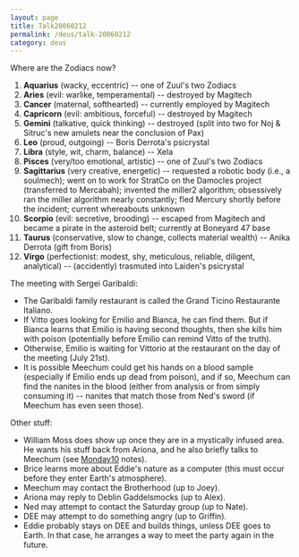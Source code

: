 ```yaml
---
layout: page
title: Talk20060212
permalink: /deus/talk-20060212
category: deus
---
```

Where are the Zodiacs now?
1. __Aquarius__ (wacky, eccentric) -- one of Zuul's two Zodiacs
1. __Aries__ (evil: warlike, temperamental) -- destroyed by Magitech
1. __Cancer__ (maternal, softhearted) -- currently employed by Magitech
1. __Capricorn__ (evil: ambitious, forceful) -- destroyed by Magitech
1. __Gemini__ (talkative, quick thinking) -- destroyed (split into two for Noj &amp; Sitruc's new amulets near the conclusion of Pax)
1. __Leo__ (proud, outgoing) -- Boris Derrota's psicrystal
1. __Libra__ (style, wit, charm, balance) -- Xela
1. __Pisces__ (very/too emotional, artistic) -- one of Zuul's two Zodiacs
1. __Sagittarius__ (very creative, energetic) -- requested a robotic body (i.e., a soulmech); went on to work for StratCo on the Damocles project (transferred to Mercabah); invented the miller2 algorithm; obsessively ran the miller algorithm nearly constantly; fled Mercury shortly before the incident; current whereabouts unknown
1. __Scorpio__ (evil: secretive, brooding) -- escaped from Magitech and became a pirate in the asteroid belt; currently at Boneyard 47 base
1. __Taurus__ (conservative, slow to change, collects material wealth) -- Anika Derrota (gift from Boris)
1. __Virgo__ (perfectionist: modest, shy, meticulous, reliable, diligent, analytical) -- (accidently) trasmuted into Laiden's psicrystal

The meeting with Sergei Garibaldi:
* The Garibaldi family restaurant is called the Grand Ticino Restaurante Italiano.
* If Vitto goes looking for Emilio and Bianca, he can find them. But if Bianca learns that Emilio is having second thoughts, then she kills him with poison (potentially before Emilio can remind Vitto of the truth).
* Otherwise, Emilio is waiting for Vittorio at the restaurant on the day of the meeting (July 21st).
* It is possible Meechum could get his hands on a blood sample (especially if Emilio ends up dead from poison), and if so, Meechum can find the nanites in the blood (either from analysis or from simply consuming it) -- nanites that match those from Ned's sword (if Meechum has even seen those).

Other stuff:
* William Moss does show up once they are in a mystically infused area. He wants his stuff back from Ariona, and he also briefly talks to Meechum (see [Monday10](monday-10) notes).
* Brice learns more about Eddie's nature as a computer (this must occur before they enter Earth's atmosphere).
* Meechum may contact the Brotherhood (up to Joey).
* Ariona may reply to Deblin Gaddelsmocks (up to Alex).
* Ned may attempt to contact the Saturday group (up to Nate).
* DEE may attempt to do something angry (up to Griffin).
* Eddie probably stays on DEE and builds things, unless DEE goes to Earth. In that case, he arranges a way to meet the party again in the future.
